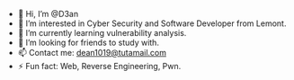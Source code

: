 - 👋 Hi, I’m @D3an
- 👀 I’m interested in Cyber Security and Software Developer from Lemont.
- 🌱 I’m currently learning vulnerability analysis.
- 💞️ I’m looking for friends to study with.
- 📫 Contact me: dean1019@tutamail.com
- ⚡ Fun fact: Web, Reverse Engineering, Pwn.

<!---
D3anSPGDMS/D3anSPGDMS is a ✨ special ✨ repository because its `README.md` (this file) appears on your GitHub profile.
You can click the Preview link to take a look at your changes.
--->
